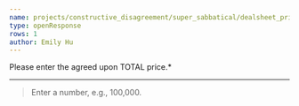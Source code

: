 ```yaml
---
name: projects/constructive_disagreement/super_sabbatical/dealsheet_price.md
type: openResponse
rows: 1
author: Emily Hu
---
```


Please enter the agreed upon TOTAL price.\*

---

> Enter a number, e.g., 100,000.
